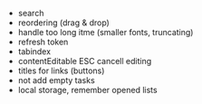 - search
- reordering (drag & drop)
- handle too long itme (smaller fonts, truncating)
- refresh token
- tabindex
- contentEditable ESC cancell editing
- titles for links (buttons)
- not add empty tasks
- local storage, remember opened lists
